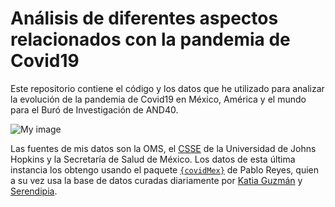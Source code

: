 # Análisis de diferentes aspectos relacionados con la pandemia de Covid19

Este repositorio contiene el código y los datos que he utilizado para analizar la evolución de la pandemia de Covid19 en México, América y el mundo para el Buró de Investigación de AND40.

![My image](https://github.com/segasi/bi_covid19/blob/master/03_graficas/03_graficas_analisis_mexico/graficas_2020_04_05/05_evolucion_casos_confirmados_por_edo_2020_04_05.png)

Las fuentes de mis datos son la OMS, el [CSSE](https://github.com/CSSEGISandData/COVID-19) de la Universidad de Johns Hopkins y la Secretaría de Salud de México. Los datos de esta última instancia los obtengo usando el paquete [`{covidMex}`](https://github.com/pablorm296/covidMex) de Pablo Reyes, quien a su vez usa la base de datos curadas diariamente por [Katia Guzmán](https://github.com/guzmart/covid19_mex) y [Serendipia](https://twitter.com/SerendipiaData).
